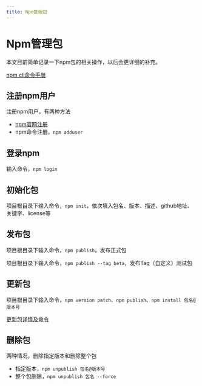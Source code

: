 ```yaml
---
title: Npm管理包
---
```


# Npm管理包

本文目前简单记录一下npm包的相关操作，以后会更详细的补充。

[npm cli命令手册](https://docs.npmjs.com/cli-documentation/)

## 注册npm用户

注册npm用户，有两种方法

* [npm官网注册](https://www.npmjs.com/)
* npm命令注册，`npm adduser`

## 登录npm

输入命令，`npm login`

## 初始化包

项目根目录下输入命令，`npm init`，依次填入包名、版本、描述、github地址、关键字、license等

## 发布包

项目根目录下输入命令，`npm publish`，发布正式包

项目根目录下输入命令，`npm publish --tag beta`，发布Tag（自定义）测试包

## 更新包

项目根目录下输入命令，`npm version patch`、`npm publish`、`npm install 包名@版本号`

[更新包详情及命令](https://docs.npmjs.com/cli-commands/version.html)

## 删除包

两种情况，删除指定版本和删除整个包

* 指定版本，`npm unpublish 包名@版本号`
* 整个包删除，`npm unpublish 包名 --force`




